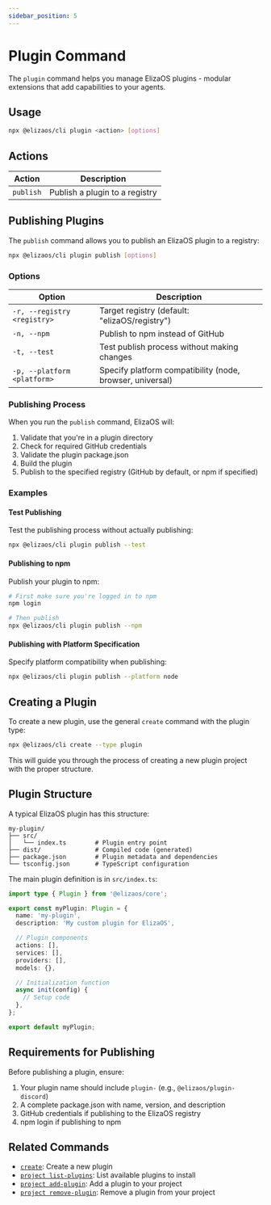```yaml
---
sidebar_position: 5
---
```


# Plugin Command

The `plugin` command helps you manage ElizaOS plugins - modular extensions that add capabilities to your agents.

## Usage

```bash
npx @elizaos/cli plugin <action> [options]
```

## Actions

| Action    | Description                    |
| --------- | ------------------------------ |
| `publish` | Publish a plugin to a registry |

## Publishing Plugins

The `publish` command allows you to publish an ElizaOS plugin to a registry:

```bash
npx @elizaos/cli plugin publish [options]
```

### Options

| Option                      | Description                                               |
| --------------------------- | --------------------------------------------------------- |
| `-r, --registry <registry>` | Target registry (default: "elizaOS/registry")             |
| `-n, --npm`                 | Publish to npm instead of GitHub                          |
| `-t, --test`                | Test publish process without making changes               |
| `-p, --platform <platform>` | Specify platform compatibility (node, browser, universal) |

### Publishing Process

When you run the `publish` command, ElizaOS will:

1. Validate that you're in a plugin directory
2. Check for required GitHub credentials
3. Validate the plugin package.json
4. Build the plugin
5. Publish to the specified registry (GitHub by default, or npm if specified)

### Examples

#### Test Publishing

Test the publishing process without actually publishing:

```bash
npx @elizaos/cli plugin publish --test
```

#### Publishing to npm

Publish your plugin to npm:

```bash
# First make sure you're logged in to npm
npm login

# Then publish
npx @elizaos/cli plugin publish --npm
```

#### Publishing with Platform Specification

Specify platform compatibility when publishing:

```bash
npx @elizaos/cli plugin publish --platform node
```

## Creating a Plugin

To create a new plugin, use the general `create` command with the plugin type:

```bash
npx @elizaos/cli create --type plugin
```

This will guide you through the process of creating a new plugin project with the proper structure.

## Plugin Structure

A typical ElizaOS plugin has this structure:

```
my-plugin/
├── src/
│   └── index.ts        # Plugin entry point
├── dist/               # Compiled code (generated)
├── package.json        # Plugin metadata and dependencies
└── tsconfig.json       # TypeScript configuration
```

The main plugin definition is in `src/index.ts`:

```typescript
import type { Plugin } from '@elizaos/core';

export const myPlugin: Plugin = {
  name: 'my-plugin',
  description: 'My custom plugin for ElizaOS',

  // Plugin components
  actions: [],
  services: [],
  providers: [],
  models: {},

  // Initialization function
  async init(config) {
    // Setup code
  },
};

export default myPlugin;
```

## Requirements for Publishing

Before publishing a plugin, ensure:

1. Your plugin name should include `plugin-` (e.g., `@elizaos/plugin-discord`)
2. A complete package.json with name, version, and description
3. GitHub credentials if publishing to the ElizaOS registry
4. npm login if publishing to npm

## Related Commands

- [`create`](./create.md): Create a new plugin
- [`project list-plugins`](./projects.md): List available plugins to install
- [`project add-plugin`](./projects.md): Add a plugin to your project
- [`project remove-plugin`](./projects.md): Remove a plugin from your project
